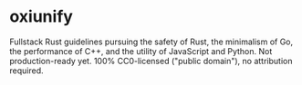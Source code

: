 # oxiunify

Fullstack Rust guidelines pursuing the safety of Rust, the minimalism of Go, the performance of C++, and the utility of JavaScript and Python. Not production-ready yet. 100% CC0-licensed ("public domain"), no attribution required.
